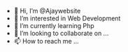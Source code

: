 - 👋 Hi, I’m @Ajaywebsite
- 👀 I’m interested in Web Development 
- 🌱 I’m currently learning Php
- 💞️ I’m looking to collaborate on ...
- 📫 How to reach me ...

<!---
Ajaywebsite/Ajaywebsite is a ✨ special ✨ repository because its `README.md` (this file) appears on your GitHub profile.
You can click the Preview link to take a look at your changes.
--->
